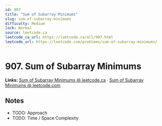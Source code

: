 ```yaml
--- 
id: 907
title: "Sum of Subarray Minimums"
slug: sum-of-subarray-minimums
difficulty: Medium
lock: Normal
source: leetcode.ca
leetcode_ca_url: https://leetcode.ca/all/907.html
leetcode_url: https://leetcode.com/problems/sum-of-subarray-minimums/
---
```


# 907. Sum of Subarray Minimums

**Links:** [Sum of Subarray Minimums @ leetcode.ca](https://leetcode.ca/all/907.html) · [Sum of Subarray Minimums @ leetcode.com](https://leetcode.com/problems/sum-of-subarray-minimums/)

## Notes
- TODO: Approach
- TODO: Time / Space Complexity
